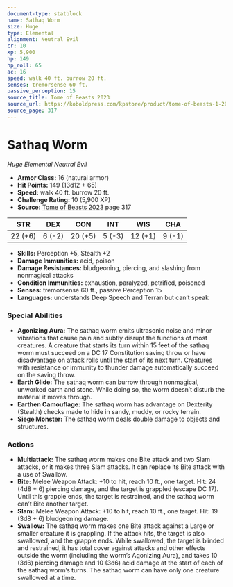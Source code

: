 ```yaml
---
document-type: statblock
name: Sathaq Worm
size: Huge
type: Elemental
alignment: Neutral Evil
cr: 10
xp: 5,900
hp: 149
hp_roll: 65
ac: 16
speed: walk 40 ft. burrow 20 ft.
senses: tremorsense 60 ft. 
passive_perception: 15
source_title: Tome of Beasts 2023
source_url: https://koboldpress.com/kpstore/product/tome-of-beasts-1-2023-edition/
source_page: 317
---
```


# Sathaq Worm

*Huge* *Elemental* *Neutral Evil*

- **Armor Class:** 16 (natural armor)
- **Hit Points:** 149 (13d12 + 65)
- **Speed:** walk 40 ft. burrow 20 ft.
- **Challenge Rating:** 10 (5,900 XP)
- **Source:** [Tome of Beasts 2023](https://koboldpress.com/kpstore/product/tome-of-beasts-1-2023-edition/) page 317

| STR | DEX | CON | INT | WIS | CHA |
| --- | --- | --- | --- | --- | --- |
| 22 (+6) | 6 (-2) | 20 (+5) | 5 (-3) | 12 (+1) | 9 (-1) |

- **Skills:** Perception +5, Stealth +2
- **Damage Immunities:** acid, poison
- **Damage Resistances:** bludgeoning, piercing, and slashing from nonmagical attacks
- **Condition Immunities:** exhaustion, paralyzed, petrified, poisoned
- **Senses:** tremorsense 60 ft., passive Perception 15
- **Languages:** understands Deep Speech and Terran but can’t speak

### Special Abilities

- **Agonizing Aura:** The sathaq worm emits ultrasonic noise and minor vibrations that cause pain and subtly disrupt the functions of most creatures. A creature that starts its turn within 15 feet of the sathaq worm must succeed on a DC 17 Constitution saving throw or have disadvantage on attack rolls until the start of its next turn. Creatures with resistance or immunity to thunder damage automatically succeed on the saving throw.
- **Earth Glide:** The sathaq worm can burrow through nonmagical, unworked earth and stone. While doing so, the worm doesn’t disturb the material it moves through.
- **Earthen Camouflage:** The sathaq worm has advantage on Dexterity (Stealth) checks made to hide in sandy, muddy, or rocky terrain.
- **Siege Monster:** The sathaq worm deals double damage to objects and structures.

### Actions

- **Multiattack:** The sathaq worm makes one Bite attack and two Slam attacks, or it makes three Slam attacks. It can replace its Bite attack with a use of Swallow.
- **Bite:** Melee Weapon Attack: +10 to hit, reach 10 ft., one target. Hit: 24 (4d8 + 6) piercing damage, and the target is grappled (escape DC 17). Until this grapple ends, the target is restrained, and the sathaq worm can’t Bite another target.
- **Slam:** Melee Weapon Attack: +10 to hit, reach 10 ft., one target. Hit: 19 (3d8 + 6) bludgeoning damage.
- **Swallow:** The sathaq worm makes one Bite attack against a Large or smaller creature it is grappling. If the attack hits, the target is also swallowed, and the grapple ends. While swallowed, the target is blinded and restrained, it has total cover against attacks and other effects outside the worm (including the worm’s Agonizing Aura), and takes 10 (3d6) piercing damage and 10 (3d6) acid damage at the start of each of the sathaq worm’s turns. The sathaq worm can have only one creature swallowed at a time.

